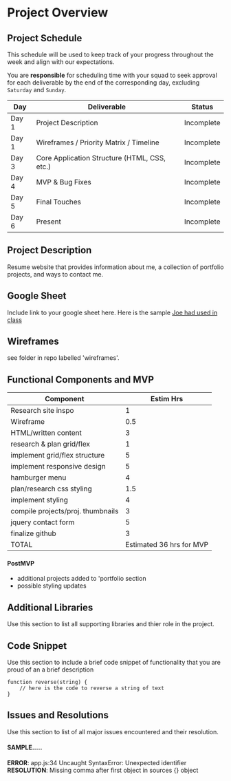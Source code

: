 # Project Overview

## Project Schedule

This schedule will be used to keep track of your progress throughout the week and align with our expectations.  

You are **responsible** for scheduling time with your squad to seek approval for each deliverable by the end of the corresponding day, excluding `Saturday` and `Sunday`.

|  Day | Deliverable | Status
|---|---| ---|
|Day 1| Project Description | Incomplete
|Day 1| Wireframes / Priority Matrix / Timeline | Incomplete
|Day 3| Core Application Structure (HTML, CSS, etc.) | Incomplete
|Day 4| MVP & Bug Fixes | Incomplete
|Day 5| Final Touches | Incomplete
|Day 6| Present | Incomplete


## Project Description

Resume website that provides information about me, a collection of portfolio projects, and ways to contact me.

## Google Sheet

Include link to your google sheet here.  Here is the sample [Joe had used in class](https://docs.google.com/spreadsheets/d/15PmioBi2dQEkewpqI7MDkDpvcVF0Trw8vmarAQbwoHk/edit#gid=0) 

## Wireframes

see folder in repo labelled 'wireframes'.


## Functional Components and MVP

|Component 	|       Estim Hrs	
| ---| --- | 
|Research site inspo  |                            1
|Wireframe            |                           0.5
|HTML/written content  |                       3
|research & plan grid/flex    |                    1
|implement grid/flex structure |                   5
|implement responsive design   |                   5
|hamburger menu     |                              4
|plan/research css styling   |                     1.5
|implement styling       |                         4
|compile projects/proj. thumbnails  |              3
|jquery contact form        |                      5
|finalize github      |                            3         
| TOTAL |  Estimated 36 hrs for MVP

#### PostMVP 

- additional projects added to 'portfolio section
- possible styling updates

## Additional Libraries
 Use this section to list all supporting libraries and thier role in the project. 

## Code Snippet

Use this section to include a brief code snippet of functionality that you are proud of an a brief description  

```
function reverse(string) {
	// here is the code to reverse a string of text
}
```

## Issues and Resolutions
 Use this section to list of all major issues encountered and their resolution.

#### SAMPLE.....
**ERROR**: app.js:34 Uncaught SyntaxError: Unexpected identifier                                
**RESOLUTION**: Missing comma after first object in sources {} object
